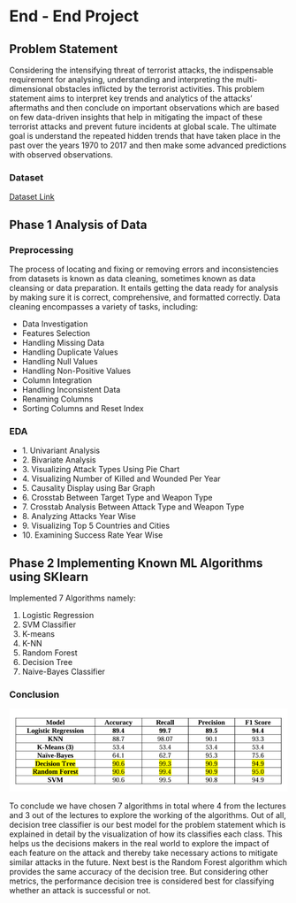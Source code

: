 <h1>End - End Project</h1>
<h2>Problem Statement</h2>
<p>Considering the intensifying threat of terrorist attacks, the indispensable requirement for 
analysing, understanding and interpreting the multi-dimensional obstacles inflicted by the terrorist 
activities.  This problem statement aims to interpret key trends and analytics of the attacks’ 
aftermaths and then conclude on important observations which are based on few data-driven 
insights that help in mitigating the impact of these terrorist attacks and prevent future incidents at 
global scale. The ultimate goal is understand the repeated hidden trends that have taken place in 
the past over the years 1970 to 2017 and then make some advanced predictions with observed 
observations.</p>
<h3>Dataset</h3>
<a href="https://www.kaggle.com/datasets/START-UMD/gtd">Dataset Link</a>
</br>
<h2>Phase 1 Analysis of Data</h2>
<h3>Preprocessing</h3>
<p>The process of locating and fixing or removing errors and inconsistencies from datasets is 
known as data cleaning, sometimes known as data cleansing or data preparation. It entails getting 
the data ready for analysis by making sure it is correct, comprehensive, and formatted correctly. 
Data cleaning encompasses a variety of tasks, including:</p>


<ul>
    <li>Data Investigation</li>
    <li>Features Selection</li>
    <li>Handling Missing Data</li>
    <li>Handling Duplicate Values</li>
    <li>Handling Null Values</li>
    <li>Handling Non-Positive Values</li>
    <li>Column Integration</li>
    <li>Handling Inconsistent Data</li>
    <li>Renaming Columns</li>
    <li>Sorting Columns and Reset Index</li>
</ul>
<h3>EDA</h3>
<ul>
    <li>1. Univariant Analysis</li>
    <li>2. Bivariate Analysis</li>
    <li>3. Visualizing Attack Types Using Pie Chart</li>
    <li>4. Visualizing Number of Killed and Wounded Per Year</li>
    <li>5. Causality Display using Bar Graph</li>
    <li>6. Crosstab Between Target Type and Weapon Type</li>
    <li>7. Crosstab Analysis Between Attack Type and Weapon Type</li>
    <li>8. Analyzing Attacks Year Wise</li>
    <li>9. Visualizing Top 5 Countries and Cities</li>
    <li>10. Examining Success Rate Year Wise</li>
</ul>

<h2>Phase 2 Implementing Known ML Algorithms using SKlearn </h2>
<p>Implemented 7 Algorithms namely:</p>
<ol>
    <li>Logistic Regression</li>
    <li>SVM Classifier</li>
    <li>K-means</li>
    <li>K-NN</li>
    <li>Random Forest</li>
    <li>Decision Tree</li>
    <li>Naive-Bayes Classifier </li>
</ol>
<h3>Conclusion</h3>
<img src="1.png">
<p>To conclude we have chosen 7 algorithms in total where 4 from the lectures and 3 out of 
the lectures to explore the working of the algorithms. Out of all, decision tree classifier is our 
best model for the problem statement which is explained in detail by the visualization of how its 
classifies each class. This helps us the decisions makers in the real world to explore the impact of 
each feature on the attack and thereby take necessary actions to mitigate similar attacks in the 
future. Next best is the Random Forest algorithm which provides the same accuracy of the 
decision tree. But considering other metrics, the performance decision tree is considered best for 
classifying whether an attack is successful or not. </p>
